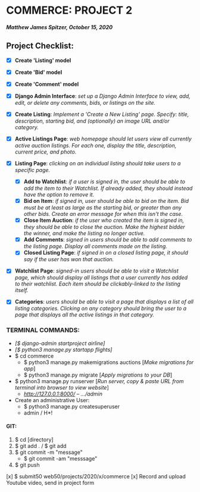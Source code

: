 # COMMERCE: PROJECT 2
#### *Matthew James Spitzer, October 15, 2020*




## **Project Checklist:**
- [x] **Create 'Listing' model**
- [x] **Create 'Bid' model**
- [x] **Create 'Comment' model**
- [x] **Django Admin Interface**: *set up a Django Admin Interface to view, add, edit, or delete any comments, bids, or listings on the site.*
- [x] **Create Listing**: *Implement a 'Create a New Listing' page. Specify: title, description, starting bid, and (optionally) an image URL and/or category.*
- [x] **Active Listings Page**: *web homepage should let users view all currently active auction listings. For each one, display the title, description, current price, and photo.*
- [x] **Listing Page**: *clicking on an individual listing should take users to a specific page.*
    - [x] **Add to Watchlist**: *if a user is signed in, the user should be able to add the item to their Watchlist. If already added, they should instead have the option to remove it.*
    - [x] **Bid on Item**: *if signed in, user should be able to bid on the item. Bid must be at least as large as the starting bid, or greater than any other bids. Create an error message for when this isn't the case.*
    - [x] **Close Item Auction**: *if the user who created the item is signed in, they should be able to close the auction. Make the highest bidder the winner, and make the listing no longer active.*
    - [x] **Add Comments**: *signed in users should be able to add comments to the listing page. Display all comments made on the listing.*
    - [x] **Closed Listing Page**: *if signed in on a closed listing page, it should say if the user has won that auction.*
- [x] **Watchlist Page**: *signed-in users should be able to visit a Watchlist page, which should display all listings that a user currently has added to their watchlist. Each item should be clickably-linked to the listing itself.*
- [x] **Categories**: *users should be able to visit a page that displays a list of all listing categories. Clicking on any category should bring the user to a page that displays all the active listings in that category.*


### TERMINAL COMMANDS:
- *[$ django-admin startproject airline]*
- *[$ python3 manage.py startapp flights]*
- $ cd commerce
    - $ python3 manage.py makemigrations auctions [*Make migrations for app*]
    - $ python3 manage.py migrate [*Apply migrations to your DB*]
- $ python3 manage.py runserver [*Run server, copy & paste URL from terminal into browser to view website*]
    - *http://127.0.0.1:8000/*
    – *.../admin*
- Create an administrative User:
    - $ python3 manage.py createsuperuser
    - admin / H*!
#### GIT:
1. $ cd [directory]
2. $ git add . / $ git add <filename>
3. $ git commit -m "message"
    - $ git commit -am "messsage"
4. $ git push

[x] $ submit50 web50/projects/2020/x/commerce
[x] Record and upload Youtube video, send in project form
